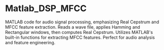 # Matlab_DSP_MFCC
MATLAB code for audio signal processing, emphasizing Real Cepstrum and MFCC feature extraction. Reads a wave file, applies Hamming and Rectangular windows, then computes Real Cepstrum. Utilizes MATLAB's built-in functions for extracting MFCC features. Perfect for audio analysis and feature engineering.
